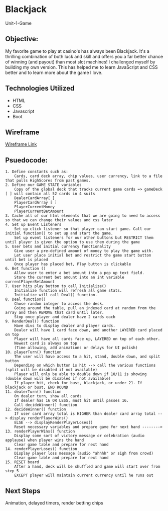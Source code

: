 # Blackjack
Unit-1-Game

## Objective:
My favorite game to play at casino's has always been Blackjack. It's a thrilling combination of both luck and skill and offers you a far better chance of winning (and payout) than most slot machines! I challenged myself by building my own version. This has helped me to learn JavaScript and CSS better and to learn more about the game I love.

## Technologies Utilized
* HTML
* CSS
* Javascript
* Boot

## Wireframe
[Wireframe Link](https://wireframe.cc/upALWn)

## Psuedocode:
	1. Define constants such as:
		Cards, card deck array, chip values, user currency, link to a file that pulls HighScores from past games.
	2. Define our GAME STATE variables
		Copy of the global deck that tracks current game cards => gameDeck [ ] will contain all 52 cards in 4 suits 
		DealerCardArray[ ]
		PlayerCardArray [ ] 
		PlayerCurrentMoney
		PlayerCurrentBetAmount
	3. Cache all of our html elements that we are going to need to access so that we can change their values and css later
	4. Set up Event Listeners
		Set up click listener so that player can start game. Call our initial function() to set up and start the game.
		Set up event listeners for our other buttons but RESTRICT them until player is given the option to use them during the game
	5. User bets and initial currency functionality
		Give user a pre-defined amount of money to play the game with.
		Let user place initial bet and restrict the game start button until bet is placed
		Once player has placed bet, Play button is clickable
	6. Bet function ()
		Allow user to enter a bet amount into a pop up text field.
		Store the current bet amount into an int variable currentPlayerBetAmount
	7. User hits play button to call Initialize()
		Initialize function will refresh all game stats.
		Initialize will call Deal() function.
	8. Deal function()
		Chose random integer to access the deck.
		Going around the table, pull an indexed card at random from the array and then REMOVE that card until later.
		Stop once player and dealer have 2 cards each
	9. RenderDeal() function
		Have divs to display dealer and player cards. 
		Dealer will have 1 card face down, and another LAYERED card placed on top
		Player will have all cards face up, LAYERED on top of each other.
		Newest card is always on top
		(Time allowing, add animations or delays for UI polish)
	10. playerTurn() function
		The user will have access to a hit, stand, double down, and split button
		Depending on which button is hit --> call the various functions (split will be disabled if not available)
		Player will only be able to double down if 10/11 is showing (double down will be disabled if not available)
		If player hit, check for bust, blackjack, or under 21. If blackjack or bust, END ROUND
	11. dealerTurn() function 
		On dealer turn, show all cards
		If dealer has 16 OR LESS, must hit until passes 16.
		Call decideWinner() function
	12. decideWinner() function
		If user card array total is HIGHER than dealer card array total --> display renderPlayerWins()
		ELSE --> displayRenderPlayerLoses()
		Reset necessary variables and prepare game for next hand -------->
	13. renderPlayerWins() function
		Display some sort of victory message or celebration (audio applause) when player wins the hand
		Clear game table and prepare for next hand
	14. renderPlayerLoses() function
		Display player loss message (audio "ahhhh" or sigh from crowd)
		Clear game table and prepare for next hand
	15. RESET board
		After a hand, deck will be shuffled and game will start over from step 5
		EXCEPT player will maintain current currency until he runs out

## Next Steps
Animation, delayed timers, render betting chips
